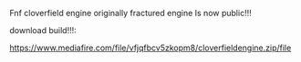 Fnf cloverfield engine
originally fractured engine
Is now public!!!

download build!!!:

https://www.mediafire.com/file/vfjqfbcv5zkopm8/cloverfieldengine.zip/file